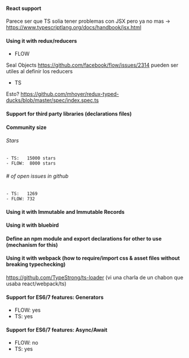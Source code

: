 #### React support

  Parece ser que TS solia tener problemas con JSX pero ya no mas -> https://www.typescriptlang.org/docs/handbook/jsx.html

#### Using it with redux/reducers

  - FLOW

  Seal Objects
  https://github.com/facebook/flow/issues/2314 pueden ser utiles al definir los reducers

  - TS

  Esto? https://github.com/mhoyer/redux-typed-ducks/blob/master/spec/index.spec.ts

#### Support for third party libraries (declarations files)


#### Community size

  ###### Stars
    - TS:   15000 stars
    - FLOW:  8000 stars

  ###### \# of open issues in github
    - TS:   1269
    - FLOW: 732

#### Using it with Immutable and Immutable Records

#### Using it with bluebird

#### Define an npm module and export declarations for other to use (mechanism for this)

#### Using it with webpack (how to require/import css & asset files without breaking typechecking)

  https://github.com/TypeStrong/ts-loader (vi una charla de un chabon que usaba react/webpack/ts)

#### Support for ES6/7 features: Generators

  - FLOW: yes
  - TS:   yes

#### Support for ES6/7 features: Async/Await

  - FLOW: no
  - TS:   yes
